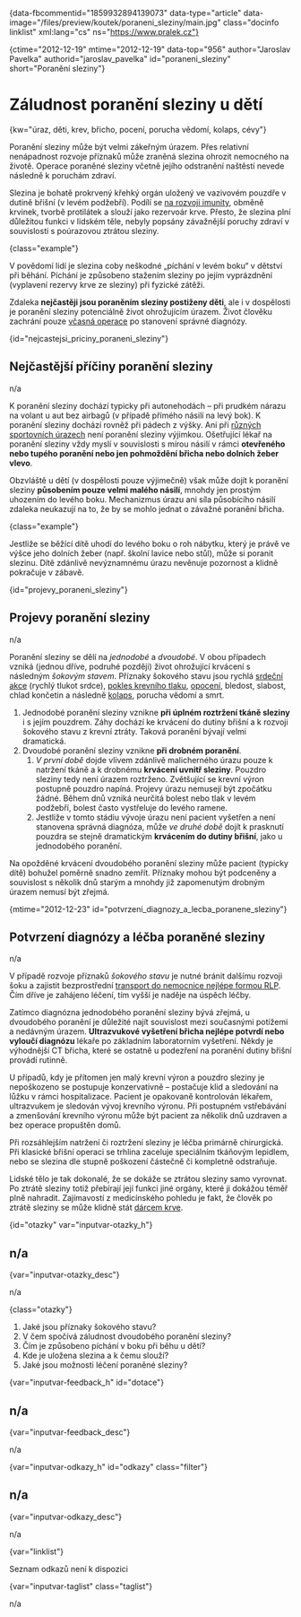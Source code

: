 
{data-fbcommentid="1859932894139073" data-type="article" data-image="/files/preview/koutek/poraneni_sleziny/main.jpg" class="docinfo linklist" xml:lang="cs" ns="https://www.pralek.cz"}

{ctime="2012-12-19" mtime="2012-12-19" data-top="956" author="Jaroslav Pavelka" authorid="jaroslav\_pavelka" id="poraneni\_sleziny" short="Poranění sleziny"}

# Záludnost poranění sleziny u dětí

<!-- generated attribute kw by user_updatekw.sh on 2020-09-22, do not edit -->

{kw="úraz, děti, krev, břicho, pocení, porucha vědomí, kolaps, cévy"}

Poranění sleziny může být velmi zákeřným úrazem. Přes relativní nenápadnost rozvoje příznaků může zraněná slezina ohrozit nemocného na životě. Operace poraněné sleziny včetně jejího odstranění naštěstí nevede následně k poruchám zdraví.

Slezina je bohatě prokrvený křehký orgán uložený ve vazivovém pouzdře v dutině břišní (v levém podžebří). Podílí se [na rozvoji imunity][1], obměně krvinek, tvorbě protilátek a slouží jako rezervoár krve. Přesto, že slezina plní důležitou funkci v lidském těle, nebyly popsány závažnější poruchy zdraví v souvislosti s poúrazovou ztrátou sleziny.

{class="example"}

V povědomí lidí je slezina coby neškodné „píchání v levém boku“ v dětství při běhání. Píchání je způsobeno stažením sleziny po jejím vyprázdnění (vyplavení rezervy krve ze sleziny) při fyzické zátěži.

Zdaleka **nejčastěji jsou poraněním sleziny postiženy děti**, ale i v dospělosti je poranění sleziny potenciálně život ohrožujícím úrazem. Život člověku zachrání pouze [včasná operace][2] po stanovení správné diagnózy.

{id="nejcastejsi\_priciny\_poraneni_sleziny"}

## Nejčastější příčiny poranění sleziny

n/a

K poranění sleziny dochází typicky při autonehodách – při prudkém nárazu na volant u aut bez airbagů (v případě přímého násilí na levý bok). K poranění sleziny dochází rovněž při pádech z výšky. Ani při [různých sportovních úrazech][3] není poranění sleziny výjimkou. Ošetřující lékař na poranění sleziny vždy myslí v souvislosti s mírou násilí v rámci **otevřeného nebo tupého poranění nebo jen pohmoždění břicha nebo dolních žeber vlevo**.

Obzvláště u dětí (v dospělosti pouze výjimečně) však může dojít k poranění sleziny **působením pouze velmi malého násilí**, mnohdy jen prostým uhozením do levého boku. Mechanizmus úrazu ani síla působícího násilí zdaleka neukazují na to, že by se mohlo jednat o závažné poranění břicha.

{class="example"}

Jestliže se běžící dítě uhodí do levého boku o roh nábytku, který je právě ve výšce jeho dolních žeber (např. školní lavice nebo stůl), může si poranit slezinu. Dítě zdánlivě nevýznamnému úrazu nevěnuje pozornost a klidně pokračuje v zábavě.

{id="projevy\_poraneni\_sleziny"}

## Projevy poranění sleziny

n/a

Poranění sleziny se dělí na _jednodobé_ a _dvoudobé_. V obou případech vzniká (jednou dříve, podruhé později) život ohrožující krvácení s následným _šokovým stavem_. Příznaky šokového stavu jsou rychlá [srdeční akce][4] (rychlý tlukot srdce), [pokles krevního tlaku][5], [opocení][6], bledost, slabost, chlad končetin a následně [kolaps][7], porucha vědomí a smrt.

  1. Jednodobé poranění sleziny vznikne **při úplném roztržení tkáně sleziny** i s jejím pouzdrem. Záhy dochází ke krvácení do dutiny břišní a k rozvoji šokového stavu z krevní ztráty. Taková poranění bývají velmi dramatická.
  2. Dvoudobé poranění sleziny vznikne **při drobném poranění**. 
      1. _V první době_ dojde vlivem zdánlivě malicherného úrazu pouze k natržení tkáně a k drobnému **krvácení uvnitř sleziny**. Pouzdro sleziny tedy není úrazem roztrženo. Zvětšující se krevní výron postupně pouzdro napíná. Projevy úrazu nemusejí být zpočátku žádné. Během dnů vzniká neurčitá bolest nebo tlak v levém podžebří, bolest často vystřeluje do levého ramene.
      2. Jestliže v tomto stádiu vývoje úrazu není pacient vyšetřen a není stanovena správná diagnóza, může _ve druhé době_ dojít k prasknutí pouzdra se stejně dramatickým **krvácením do dutiny břišní**, jako u jednodobého poranění.

Na opožděné krvácení dvoudobého poranění sleziny může pacient (typicky dítě) bohužel poměrně snadno zemřít. Příznaky mohou být podceněny a souvislost s několik dnů starým a mnohdy již zapomenutým drobným úrazem nemusí být zřejmá.

{mtime="2012-12-23" id="potvrzeni\_diagnozy\_a\_lecba\_poranene_sleziny"}

## Potvrzení diagnózy a léčba poraněné sleziny

n/a

V případě rozvoje příznaků _šokového stavu_ je nutné bránit dalšímu rozvoji šoku a zajistit bezprostřední [transport do nemocnice nejlépe formou RLP][8]. Čím dříve je zahájeno léčení, tím vyšší je naděje na úspěch léčby.

Zatímco diagnózna jednodobého poranění sleziny bývá zřejmá, u dvoudobého poranění je důležité najít souvislost mezi současnými potížemi a nedávným úrazem. **Ultrazvukové vyšetření břicha nejlépe potvrdí nebo vyloučí diagnózu** lékaře po základním laboratorním vyšetření. Někdy je výhodnější CT břicha, které se ostatně u podezření na poranění dutiny břišní provádí rutinně.

U případů, kdy je přítomen jen malý krevní výron a pouzdro sleziny je nepoškozeno se postupuje konzervativně – postačuje klid a sledování na lůžku v rámci hospitalizace. Pacient je opakovaně kontrolován lékařem, ultrazvukem je sledován vývoj krevního výronu. Při postupném vstřebávání a zmenšování krevního výronu může být pacient za několik dnů uzdraven a bez operace propuštěn domů.

Při rozsáhlejším natržení či roztržení sleziny je léčba primárně chirurgická. Při klasické břišní operaci se trhlina zaceluje speciálním tkáňovým lepidlem, nebo se slezina dle stupně poškození částečně či kompletně odstraňuje.

Lidské tělo je tak dokonalé, že se dokáže se ztrátou sleziny samo vyrovnat. Po ztrátě sleziny totiž přebírají její funkci jiné orgány, které ji dokážou téměř plně nahradit. Zajímavostí z medicínského pohledu je fakt, že člověk po ztrátě sleziny se může klidně stát [dárcem krve][9].

{id="otazky" var="inputvar-otazky_h"}

## n/a

{var="inputvar-otazky_desc"}

n/a

{class="otazky"}

  1. Jaké jsou příznaky šokového stavu?
  2. V čem spočívá záludnost dvoudobého poranění sleziny?
  3. Čím je způsobeno píchání v boku při běhu u dětí?
  4. Kde je uložena slezina a k čemu slouží?
  5. Jaké jsou možnosti léčení poraněné sleziny?

{var="inputvar-feedback_h" id="dotace"}

## n/a

{var="inputvar-feedback_desc"}

n/a

{var="inputvar-odkazy_h" id="odkazy" class="filter"}

## n/a

{var="inputvar-odkazy_desc"}

n/a

{var="linklist"}

Seznam odkazů není k dispozici

{var="inputvar-taglist" class="taglist"}

n/a

 [1]: imunita
 [2]: nalehavost_lekarskeho_vysetreni
 [3]: pady_z_kola
 [4]: srdecni_infarkt
 [5]: krevni_tlak
 [6]: teplota
 [7]: kolaps
 [8]: zachranka
 [9]: darcovstvi_krve

